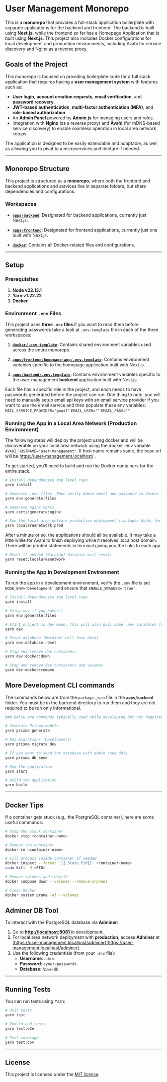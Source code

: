 # User Management Monorepo

This is a **monorepo** that provides a full-stack application boilerplate with separate applications for the backend and frontend. The backend is built using **Nest.js**, while the frontend so far has a Homepage Application that is built using **Next.js**. This project also includes Docker configurations for local development and production environments, including Avahi for service discovery and Nginx as a reverse proxy.

## Goals of the Project

This monorepo is focused on providing boilerplate code for a full stack application that requires having a **user management system** with features such as:

- **User login**, **account creation requests**, **email verification**, and **password recovery**.
- **JWT-based authentication**, **multi-factor authentication (MFA)**, and **role-based authorization**.
- An **Admin Panel** powered by **Admin.js** for managing users and roles.
- Integration with **Nginx** (as a reverse proxy) and **Avahi** (for mDNS-based service discovery) to enable seamless operation in local area network setups.

The application is designed to be easily extendable and adaptable, as well as allowing you to pivot to a microservices architecture if needed.

---

## Monorepo Structure

This project is structured as a **monorepo**, where both the frontend and backend applications and services live in separate folders, but share dependencies and configurations.

### Workspaces

- [**`apps/backend`**](https://github.com/patlee12/user-management/tree/main/apps/backend): Designated for backend applications, currently just Nest.js.

- [**`apps/frontend`**](https://github.com/patlee12/user-management/tree/main/apps/frontend): Designated for frontend applications, currently just one built with Next.js.

- [**`docker`**](https://github.com/patlee12/user-management/tree/main/docker): Contains all Docker-related files and configurations.

---

## Setup

### Prerequisites

1. **Node v22.13.1**
2. **Yarn v1.22.22**
3. **Docker**

### Environment `.env` Files

This project uses **three `.env` files** if you want to read them before generating passwords take a look at `.env.template` file in each of the three workspaces:

1. [**`docker/.env.template`**](https://github.com/patlee12/user-management/blob/main/docker/.env.template): Contains shared environment variables used across the entire monorepo.

2. [**`apps/frontend/homepage-app/.env.template`**](https://github.com/patlee12/user-management/blob/main/apps/frontend/homepage-app/.env.template): Contains environment variables specific to the homepage application built with Next.js.

3. [**`apps/backend/.env.template`**](https://github.com/patlee12/user-management/blob/main/apps/backend/.env.template): Contains environment variables specific to the user-management **backend** application built with Nest.js.

Each file has a specific role in the project, and each needs to have passwords generated before the project can run. One thing to note, you will need to manually setup email api keys with an email service provider if you want to use the email service and then populate these env variables: `MAIL_SERVICE_PROVIDER="gmail"` `EMAIL_USER=""` `EMAIL_PASS=""`

### Running the App in a Local Area Network (Production Environment)

The following steps will deploy the project using docker and will be discoverable on your local area network using the docker .env variable `AVAHI_HOSTNAME="user-management"`.
If host name remains same, the base url will be <https://user-management.localhost/> .

To get started, you’ll need to build and run the Docker containers for the entire stack.

```bash
# Install dependencies top level repo
yarn install

# Generate .env files. Then verify Admin email and password in docker .env file.
yarn env:generate:files

# Generate nginx certs.
yarn certs:generate:nginx

# Run the local area network production deployment (includes Avahi for mDNS and Nginx as reverse proxy)
yarn localareanetwork:prod
```

After a minute or so, the applications should all be available. It may take a little while for Avahi to finish deploying while it resolves .localhost domain. There will be printed statements in terminal giving you the links to each app.

```bash
# Reset if needed (Warning! database will reset)
yarn reset:localareanetwork
```

### Running the App in Development Environment

To run the app in a development environment, verify the `.env` file is set `NODE_ENV='Development'` and ensure that `ENABLE_SWAGGER='true'`.

```bash
# Install dependencies top level repo
yarn install

# Setup env if you haven't
yarn env:generate:files

# Start project in dev mode. This will also pull some .env variables from the project root .env in /docker/.env
yarn dev

# Reset database (Warning! will lose data)
yarn dev:database:reset

# Stop and remove dev containers
yarn dev:docker:down

# Stop and remove dev containers and volumes
yarn dev:docker:remove


```

## More Development CLI commands

The commands below are from the `package.json` file in the **`apps/backend`** folder. You must be in the backend directory to run them and they are not required to be run only informational.

```bash
### Below are commands typically used while developing but not required #####

# Generate Prisma models
yarn prisma generate

# Run migrations (Development)
yarn prisma migrate dev

# If you want to seed the database with admin seed data
yarn prisma db seed

# Run the application
yarn start

# Build the application
yarn build
```

---

## Docker Tips

If a container gets stuck (e.g., the PostgreSQL container), here are some useful commands:

```bash
# Stop the stuck container
docker stop <container-name>

# Remove the container
docker rm <container-name>

# Kill process inside container if needed
docker inspect --format '{{.State.Pid}}' <container-name>
sudo kill -9 <PID>

# Remove volumes and rebuild
docker compose down --volumes --remove-orphans

# Clean Docker
docker system prune -af --volumes
```

## Adminer DB Tool

To interact with the PostgreSQL database via **Adminer**:

1. Go to **[http://localhost:8081](http://localhost:8081)** in development.
2. For local area network deployment with **production**, access **Adminer** at [https://user-management.localhost/adminer](https://user-management.localhost/adminer).
3. Use the following credentials (from your `.env` file):
   - **Username**: `admin`
   - **Password**: `<your-password>`
   - **Database**: `hive-db`

---

## Running Tests

You can run tests using Yarn:

```bash
# Unit tests
yarn test

# End-to-end tests
yarn test:e2e

# Test coverage
yarn test:cov
```

---

## License

This project is licensed under the [MIT license](LICENSE).
